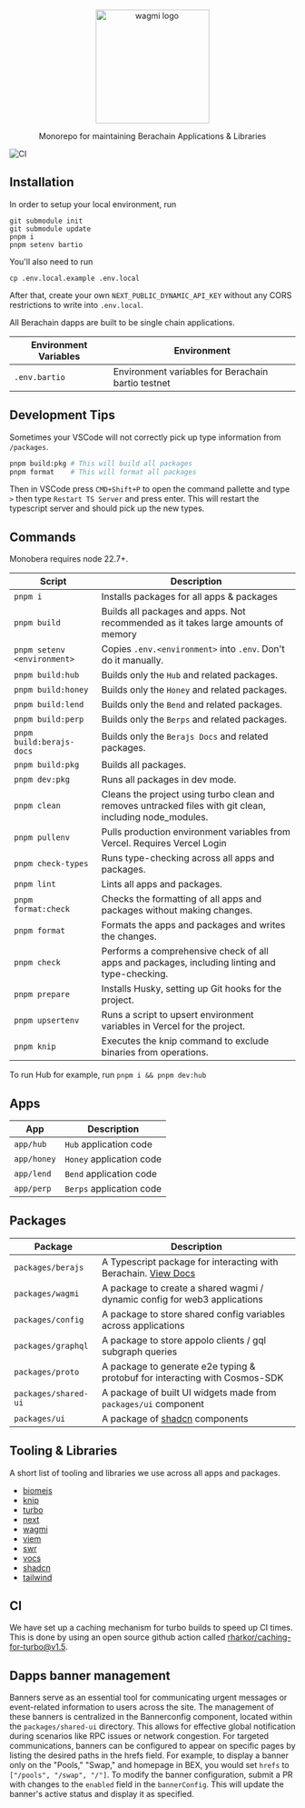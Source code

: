 <br>

<p align="center">
  <a href="https://wagmi.sh">
    <picture>
      <source media="(prefers-color-scheme: dark)" srcset="https://res.cloudinary.com/duv0g402y/image/upload/v1713381289/monobera_color_alt_fgny7b.svg">
      <img alt="wagmi logo" src="https://res.cloudinary.com/duv0g402y/image/upload/v1713381289/monobera_color_alt2_ppo8o6.svg" width="auto" height="200">
    </picture>
  </a>
</p>
<p align="center">
    Monorepo for maintaining Berachain Applications & Libraries
<p>

![CI](https://github.com/berachain/monobera/actions/workflows/quality.yml/badge.svg?branch=v2)

## Installation

In order to setup your local environment, run

```
git submodule init
git submodule update
pnpm i
pnpm setenv bartio
```

You'll also need to run

```
cp .env.local.example .env.local
```

After that, create your own `NEXT_PUBLIC_DYNAMIC_API_KEY` without any CORS restrictions to write into `.env.local`.


All Berachain dapps are built to be single chain applications.

| Environment Variables | Environment |
| --------------------- | ---------------------------------------------------------------------------------------------- |
| `.env.bartio` | Environment variables for Berachain bartio testnet |

## Development Tips

Sometimes your VSCode will not correctly pick up type information from `/packages`.  

```bash
pnpm build:pkg # This will build all packages
pnpm format    # This will format all packages
```

Then in VSCode press `CMD+Shift+P` to open the command pallette and type `>` then type `Restart TS Server` and press enter. This will 
restart the typescript server and should pick up the new types.

## Commands

Monobera requires node 22.7+.

| Script                   | Description                                                                                              |
| ------------------------ | -------------------------------------------------------------------------------------------------------- |
| `pnpm i`                 | Installs packages for all apps & packages                                                                |
| `pnpm build`             | Builds all packages and apps. Not recommended as it takes large amounts of memory                        |
| `pnpm setenv <environment>`     | Copies `.env.<environment>` into `.env`. Don't do it manually.                                                  |
| `pnpm build:hub`         | Builds only the `Hub` and related packages.                                                              |
| `pnpm build:honey`       | Builds only the `Honey` and related packages.                                                            |
| `pnpm build:lend`        | Builds only the `Bend` and related packages.                                                             |
| `pnpm build:perp`        | Builds only the `Berps` and related packages.                                                            |
| `pnpm build:berajs-docs` | Builds only the `Berajs Docs` and related packages.                                                      |
| `pnpm build:pkg`         | Builds all packages.                                                                                     |
| `pnpm dev:pkg`           | Runs all packages in dev mode.                                                                           |
| `pnpm clean`             | Cleans the project using turbo clean and removes untracked files with git clean, including node_modules. |
| `pnpm pullenv`           | Pulls production environment variables from Vercel. Requires Vercel Login                                |
| `pnpm check-types`       | Runs type-checking across all apps and packages.                                                         |
| `pnpm lint`              | Lints all apps and packages.                                                                             |
| `pnpm format:check`      | Checks the formatting of all apps and packages without making changes.                                   |
| `pnpm format`            | Formats the apps and packages and writes the changes.                                                    |
| `pnpm check`             | Performs a comprehensive check of all apps and packages, including linting and type-checking.            |
| `pnpm prepare`           | Installs Husky, setting up Git hooks for the project.                                                    |
| `pnpm upsertenv`         | Runs a script to upsert environment variables in Vercel for the project.                                 |
| `pnpm knip`              | Executes the knip command to exclude binaries from operations.                                           |

To run Hub for example, run `pnpm i && pnpm dev:hub`

## Apps

| App                  | Description                                    |
| -------------------- | ---------------------------------------------- |
| `app/hub`            | `Hub` application code                         |
| `app/honey`          | `Honey` application code                       |
| `app/lend`           | `Bend` application code                        |
| `app/perp`           | `Berps` application code                       |

## Packages

| Package                 | Description                                                                                               |
| ----------------------- | --------------------------------------------------------------------------------------------------------- |
| `packages/berajs`       | A Typescript package for interacting with Berachain. [View Docs](https://berajsdocs.vercel.app/)          |
| `packages/wagmi`        | A package to create a shared wagmi / dynamic config for web3 applications                                 |
| `packages/config`       | A package to store shared config variables across applications                                            |
| `packages/graphql`      | A package to store appolo clients / gql subgraph queries                                                  |
| `packages/proto`        | A package to generate e2e typing & protobuf for interacting with Cosmos-SDK                               |
| `packages/shared-ui`    | A package of built UI widgets made from `packages/ui` component                                           |
| `packages/ui`           | A package of [shadcn](https://ui.shadcn.com/) components                                                  |



## Tooling & Libraries

A short list of tooling and libraries we use across all apps and packages.

- [biomejs](https://biomejs.dev/)
- [knip](https://knip.dev/)
- [turbo](https://turbo.build/)
- [next](https://nextjs.org/)
- [wagmi](https://wagmi.sh/)
- [viem](https://viem.sh/)
- [swr](https://swr.vercel.app/)
- [vocs](https://vocs.dev/)
- [shadcn](https://ui.shadcn.com/)
- [tailwind](https://tailwindcss.com/)

## CI

We have set up a caching mechanism for turbo builds to speed up CI times. This is done by using an open source github action called [rharkor/caching-for-turbo@v1.5](https://github.com/rharkor/caching-for-turbo).

## Dapps banner management

Banners serve as an essential tool for communicating urgent messages or event-related information to users across the site. The management of these banners is centralized in the Bannerconfig component, located within the `packages/shared-ui` directory. This allows for effective global notification during scenarios like RPC issues or network congestion.
For targeted communications, banners can be configured to appear on specific pages by listing the desired paths in the hrefs field. For example, to display a banner only on the "Pools," "Swap," and homepage in BEX, you would set `hrefs` to `["/pools", "/swap", "/"]`.
To modify the banner configuration, submit a PR with changes to the `enabled` field in the `bannerConfig`. This will update the banner's active status and display it as specified.
